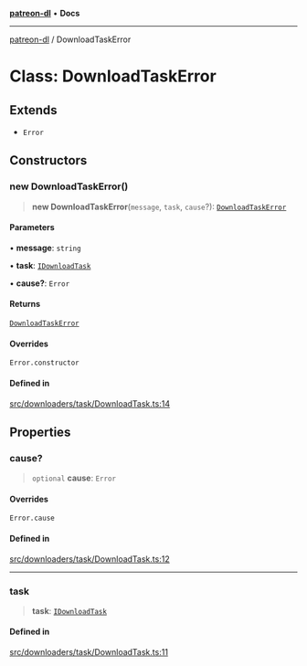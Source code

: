 [**patreon-dl**](../README.md) • **Docs**

***

[patreon-dl](../README.md) / DownloadTaskError

# Class: DownloadTaskError

## Extends

- `Error`

## Constructors

### new DownloadTaskError()

> **new DownloadTaskError**(`message`, `task`, `cause`?): [`DownloadTaskError`](DownloadTaskError.md)

#### Parameters

• **message**: `string`

• **task**: [`IDownloadTask`](../interfaces/IDownloadTask.md)

• **cause?**: `Error`

#### Returns

[`DownloadTaskError`](DownloadTaskError.md)

#### Overrides

`Error.constructor`

#### Defined in

[src/downloaders/task/DownloadTask.ts:14](https://github.com/patrickkfkan/patreon-dl/blob/0f374425151a1d535f98dea530b43394331b4977/src/downloaders/task/DownloadTask.ts#L14)

## Properties

### cause?

> `optional` **cause**: `Error`

#### Overrides

`Error.cause`

#### Defined in

[src/downloaders/task/DownloadTask.ts:12](https://github.com/patrickkfkan/patreon-dl/blob/0f374425151a1d535f98dea530b43394331b4977/src/downloaders/task/DownloadTask.ts#L12)

***

### task

> **task**: [`IDownloadTask`](../interfaces/IDownloadTask.md)

#### Defined in

[src/downloaders/task/DownloadTask.ts:11](https://github.com/patrickkfkan/patreon-dl/blob/0f374425151a1d535f98dea530b43394331b4977/src/downloaders/task/DownloadTask.ts#L11)
